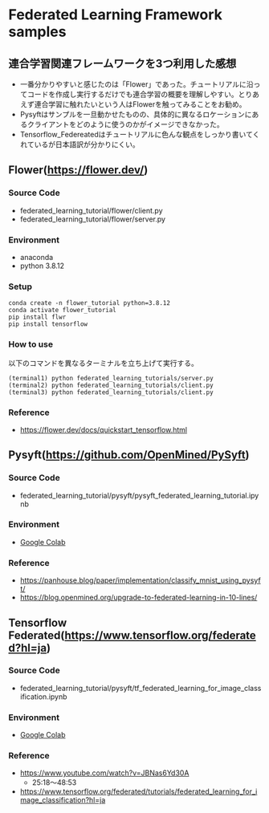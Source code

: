 # Federated Learning Framework samples
## 連合学習関連フレームワークを3つ利用した感想
- 一番分かりやすいと感じたのは「Flower」であった。チュートリアルに沿ってコードを作成し実行するだけでも連合学習の概要を理解しやすい。とりあえず連合学習に触れたいという人はFlowerを触ってみることをお勧め。
- Pysyftはサンプルを一旦動かせたものの、具体的に異なるロケーションにあるクライアントをどのように使うのかがイメージできなかった。
- Tensorflow_Federeatedはチュートリアルに色んな観点をしっかり書いてくれているが日本語訳が分かりにくい。

## Flower(https://flower.dev/)
### Source Code
- federated_learning_tutorial/flower/client.py
- federated_learning_tutorial/flower/server.py  

### Environment
- anaconda
- python 3.8.12
### Setup

```
conda create -n flower_tutorial python=3.8.12
conda activate flower_tutorial
pip install flwr
pip install tensorflow
```

### How to use
以下のコマンドを異なるターミナルを立ち上げて実行する。  

```
(terminal1) python federated_learning_tutorials/server.py
(terminal2) python federated_learning_tutorials/client.py
(terminal3) python federated_learning_tutorials/client.py
```

### Reference
- https://flower.dev/docs/quickstart_tensorflow.html

## Pysyft(https://github.com/OpenMined/PySyft)
### Source Code
- federated_learning_tutorial/pysyft/pysyft_federated_learning_tutorial.ipynb

### Environment
- [Google Colab](https://colab.research.google.com/notebooks/welcome.ipynb)
### Reference
- https://panhouse.blog/paper/implementation/classify_mnist_using_pysyft/
- https://blog.openmined.org/upgrade-to-federated-learning-in-10-lines/

## Tensorflow Federated(https://www.tensorflow.org/federated?hl=ja)
### Source Code
- federated_learning_tutorial/pysyft/tf_federated_learning_for_image_classification.ipynb
### Environment
- [Google Colab](https://colab.research.google.com/notebooks/welcome.ipynb)
### Reference
- https://www.youtube.com/watch?v=JBNas6Yd30A
    - 25:18～48:53
- https://www.tensorflow.org/federated/tutorials/federated_learning_for_image_classification?hl=ja
